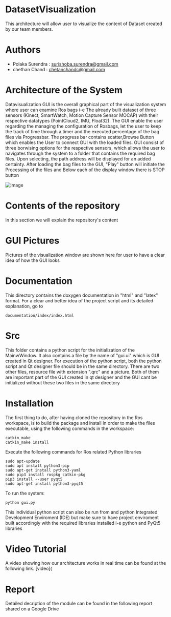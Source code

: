 # DatasetVisualization
This architecture will allow user to visualize the content of Dataset created by our team members.

# Authors 
- Polaka Surendra : surishoba.surendra@gmail.com
- chethan Chand   : chetanchandc@gmail.com
# Architecture of the System

Datavisualization GUI is the overall graphical part of the visualization system where user can examine Ros bags i-e The already built dataset of three sensors (Kinect, SmartWatch, Motion Capture Sensor MOCAP) with their respective datatypes (PointCloud2, IMU, Float32). The GUI enable the user regarding the managing the configuration of Rosbags, let the user to keep the track of time through a timer and the executed percentage of the bag files via Progressbar. The progress bar contains scatter,Browse Button  which enables the User to connect GUI with the loaded  files.  GUI consist of three borwising options for the respective sensors, which allows the user to navigates through the system to a folder that contains the required bag files. Upon selecting, the path address will be displayed for an added certainty. After loading the bag files to the GUI, "Play" button will initiate the Processing of the files and Below each of the display window there is STOP button 


![image](https://user-images.githubusercontent.com/62186578/125333672-ceb53800-e34a-11eb-9af9-1827498895db.png)

# Contents of the repository
In this section we will explain the repository's content
# GUI Pictures
Pictures of the visualization window are shown here for user to have a clear idea of how the GUI looks
# Documentation

This directory contains the doxygen documentation in "html" and "latex" format. For a clear and better idea of the project script and its detailed explanation, go to
```
documentation/index/index.html

```

# Src
This folder contains a python script for the initialization of the MainwWindow. It also contains a file by the name of "gui.ui" which is GUI created in Qt designer. For execution of the python script, both the python script and Qt designer file should be in the same directory. There are two other files, resource file with extension ".qrc" and a picture. Both of them are important part of the GUI created in qt designer and the GUI cant be initialized without these two files in the same directory


# Installation

The first thing to do, after having cloned the repository in the Ros workspace, is to build the package and install in order to make the files executable, using the following commands in the workspace:

```
catkin_make
catkin_make install
```

Execute the following commands for Ros related Python libraries

```
sudo apt-update
sudo apt install python3-pip
sudo apt-get install python3-yaml	
sudo pip3 install rospkg catkin-pkg 
pip3 install --user pyqt5
sudo apt-get install python3-pyqt5
```

To run the system:

```
python gui.py
```
This individual python script can also be run from and python Integrated Development Enviroment (IDE) but make sure to have project enviroment built accordingly with the required libraries installed i-e python and PyQt5 libraries

# Video Tutorial

A video showing how our architecture works in real time can be found at the following link.
[video](



# Report

Detailed decription of the module can be found in the following report shared on a Google Drive

